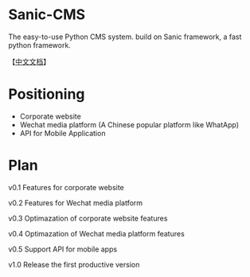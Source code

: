 # Sanic-CMS
The easy-to-use Python CMS system. build on Sanic framework, a fast python framework.

【[中文文档](https://github.com/JoshYuJump/sanic-cms/wiki/Sanic-CMS-%E4%B8%AD%E6%96%87%E4%BB%8B%E7%BB%8D)】

# Positioning

* Corporate website
* Wechat media platform (A Chinese popular platform like WhatApp)
* API for Mobile Application


# Plan

v0.1 Features for corporate website

v0.2 Features for Wechat media platform

v0.3 Optimazation of corporate website features

v0.4 Optimazation of Wechat media platform features

v0.5 Support API for mobile apps

v1.0 Release the first productive version
